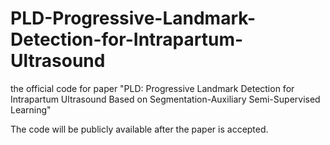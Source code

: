 # PLD-Progressive-Landmark-Detection-for-Intrapartum-Ultrasound
the official code for paper "PLD: Progressive Landmark Detection for Intrapartum Ultrasound Based on Segmentation-Auxiliary Semi-Supervised Learning"

The code will be publicly available after the paper is accepted.
